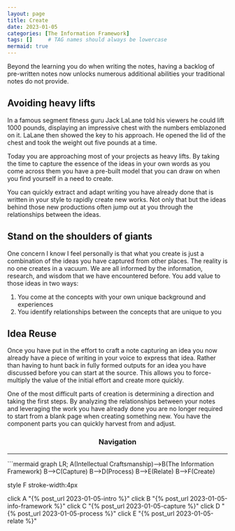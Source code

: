 ```yaml
---
layout: page
title: Create
date: 2023-01-05
categories: [The Information Framework]
tags: []     # TAG names should always be lowercase
mermaid: true
---
```

Beyond the learning you do when writing the notes, having a backlog of pre-written notes now unlocks numerous additional abilities your traditional notes do not provide.

## Avoiding heavy lifts
In a famous segment fitness guru Jack LaLane told his viewers he could lift 1000 pounds, displaying an impressive chest with the numbers emblazoned on it. LaLane then showed the key to his approach. He opened the lid of the chest and took the weight out five pounds at a time.

Today you are approaching most of your projects as heavy lifts. By taking the time to capture the essence of the ideas in your own words as you come across them you have a pre-built model that you can draw on when you find yourself in a need to create.

You can quickly extract and adapt writing you have already done that is written in your style to rapidly create new works. Not only that but the ideas behind those new productions often jump out at you through the relationships between the ideas.

## Stand on the shoulders of giants
One concern I know I feel personally is that what you create is just a combination of the ideas you have captured from other places. The reality is no one creates in a vacuum. We are all informed by the information, research, and wisdom that we have encountered before. You add value to those ideas in two ways:

1.	You come at the concepts with your own unique background and experiences
2.	You identify relationships between the concepts that are unique to you

## Idea Reuse

Once you have put in the effort to craft a note capturing an idea you now already have a piece of writing in your voice to express that idea. Rather than having to hunt back in fully formed outputs for an idea you have discussed before you can start at the source. This allows you to force-multiply the value of the initial effort and create more quickly.

One of the most difficult parts of creation is determining a direction and taking the first steps. By analyzing the relationships between your notes and leveraging the work you have already done you are no longer required to start from a blank page when creating something new. You have the component parts you can quickly harvest from and adjust.

<center><h3>Navigation</h3></center>
<hr/>
```mermaid
graph LR;
  A(Intellectual Craftsmanship)-->B(The Information Framework)
  B-->C(Capture)
  B-->D(Process)
  B-->E(Relate)
  B-->F(Create)

  style F stroke-width:4px

  click A "{% post_url 2023-01-05-intro %}"
  click B "{% post_url 2023-01-05-info-framework %}"
  click C "{% post_url 2023-01-05-capture %}"
  click D "{% post_url 2023-01-05-process %}"
  click E "{% post_url 2023-01-05-relate %}"
```
